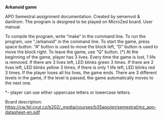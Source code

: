 **Arkanoid game**

APO Semestral assignment documentation.
Created by semenvol & danilrom.
The program is designed to be played on MicroZed board.
User manual.

To compile the program, write “make” in the command line.
To run the program, use “./arkanoid” in the command line.
To start the game, press space button.
“A” button is used to move the block left, “D” button is used to move the block right.
To leave the game, use “Q” button. (*)
At the beginning of the game, player has 3 lives. Every time the game is lost, 1 life is removed. If
there are 3 lives left, LED blinks green 3 times. If there are 2 lives left, LED blinks yellow 3
times, if there is only 1 life left, LED blinks red 3 times. If the player loses all his lives, the
game ends.
There are 3 different levels in the game, if the level is passed, the game automatically moves to
the next one.

*- player can use either uppercase letters or lowercase letters.

Board description: https://cw.fel.cvut.cz/b202/_media/courses/b35apo/en/semestral/mz_apo-datasheet-en.pdf


